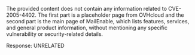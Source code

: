 The provided content does not contain any information related to CVE-2005-4402. The first part is a placeholder page from OVHcloud and the second part is the main page of MailEnable, which lists features, services, and general product information, without mentioning any specific vulnerability or security-related details.

Response: UNRELATED